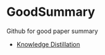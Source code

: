 # GoodSummary
Github for good paper summary 
- [Knowledge Distillation](https://github.com/FLHonker/Awesome-Knowledge-Distillation)
